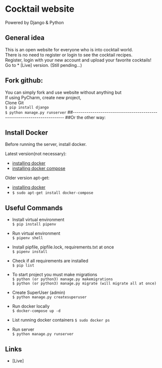 # Cocktail website
Powered by Django & Python

## General idea

This is an open website for everyone who is into cocktail world.<br/>
There is no need to register or login to see the cocktail recipes.<br/>
Register, login with your new account and upload your favorite cocktails!<br/>
Go to * [Live] version. (Still pending...)

## Fork github:

You can simply fork and use website without anything but<br/>
If using PyCharm, create new project,<br/>
Clone Git<br/>
`$ pip install django`<br/>
`$ python manage.py runserver`
##-------------------------------------------------------------------------
##Or the other way:
## Install Docker

Before running the server, install docker.

Latest version(not necessary):
* [installing docker](https://www.digitalocean.com/community/tutorials/how-to-install-and-use-docker-on-ubuntu-18-04)
* [installing docker compose](https://docs.docker.com/compose/install/)

Older version apt-get:
* [installing docker](https://www.digitalocean.com/community/tutorials/how-to-install-and-use-docker-on-ubuntu-18-04)
* `$ sudo apt-get install docker-compose`

## Useful Commands

* Install virtual environment<br />
`$ pip install pipenv`

* Run virtual environment<br />
`$ pipenv shell`

* Install pipfile, pipfile.lock, requirements.txt at once<br />
`$ pipenv install`

* Check if all requirements are installed<br />
`$ pip list`

* To start project you must make migrations<br />
`$ python (or python3) manage.py makemigrations`<br />
`$ python (or python3) manage.py migrate (will migrate all at once)`

* Create SuperUser (admin)<br />
`$ python manage.py createsuperuser`

* Run docker locally<br />
`$ docker-compose up -d`

* List running docker containers
`$ sudo docker ps`

* Run server<br />
`$ python manage.py runserver`

## Links

* [Live]
